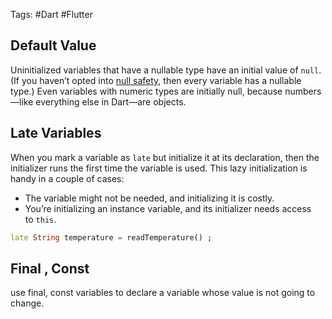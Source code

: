 Tags: #Dart #Flutter 

## Default Value
Uninitialized variables that have a nullable type have an initial value of `null`. (If you haven’t opted into [null safety](https://dart.dev/null-safety), then every variable has a nullable type.) Even variables with numeric types are initially null, because numbers—like everything else in Dart—are objects.

## Late Variables
When you mark a variable as `late` but initialize it at its declaration, then the initializer runs the first time the variable is used. This lazy initialization is handy in a couple of cases:

-   The variable might not be needed, and initializing it is costly.
-   You’re initializing an instance variable, and its initializer needs access to `this`.
```dart
late String temperature = readTemperature() ;
```

## Final , Const 
use final, const variables to declare a variable whose value is not going to change.

